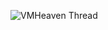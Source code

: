 ![VMHeaven Thread](https://github.com/user-attachments/assets/64407268-a0e3-4c11-bcb4-a8a2de6c27f9)
